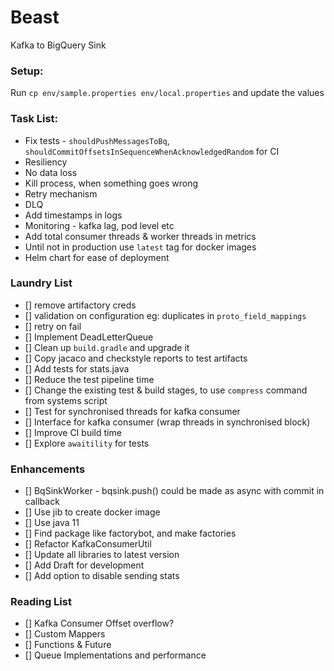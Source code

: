 # Beast

Kafka to BigQuery Sink

### Setup:
Run `cp env/sample.properties env/local.properties` and update the values

### Task List:
* Fix tests - `shouldPushMessagesToBq`, `shouldCommitOffsetsInSequenceWhenAcknowledgedRandom` for CI
* Resiliency
* No data loss
* Kill process, when something goes wrong
* Retry mechanism
* DLQ
* Add timestamps in logs
* Monitoring - kafka lag, pod level etc
* Add total consumer threads & worker threads in metrics
* Until not in production use `latest` tag for docker images
* Helm chart for ease of deployment

### Laundry List
* [] remove artifactory creds
* [] validation on configuration eg: duplicates in `proto_field_mappings`
* [] retry on fail
* [] Implement DeadLetterQueue
* [] Clean up `build.gradle` and upgrade it
* [] Copy jacaco and checkstyle reports to test artifacts
* [] Add tests for stats.java
* [] Reduce the test pipeline time
* [] Change the existing test & build stages, to use `compress` command from systems script 
* [] Test for synchronised threads for kafka consumer
* [] Interface for kafka consumer (wrap threads in synchronised block)
* [] Improve CI build time
* [] Explore `awaitility` for tests

### Enhancements
* [] BqSinkWorker - bqsink.push() could be made as async with commit in callback
* [] Use jib to create docker image
* [] Use java 11
* [] Find package like factorybot, and make factories
* [] Refactor KafkaConsumerUtil
* [] Update all libraries to latest version
* [] Add Draft for development
* [] Add option to disable sending stats

### Reading List
* [] Kafka Consumer Offset overflow?
* [] Custom Mappers
* [] Functions & Future
* [] Queue Implementations and performance
